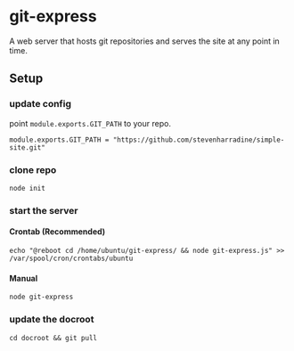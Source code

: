 # git-express
A web server that hosts git repositories and serves the site at any point in time.

## Setup

### update config
point `module.exports.GIT_PATH` to your repo.

```module.exports.GIT_PATH = "https://github.com/stevenharradine/simple-site.git"```

### clone repo

```node init```

### start the server

#### Crontab (Recommended)

```echo "@reboot cd /home/ubuntu/git-express/ && node git-express.js" >> /var/spool/cron/crontabs/ubuntu```

#### Manual

```node git-express```

### update the docroot

```cd docroot && git pull```